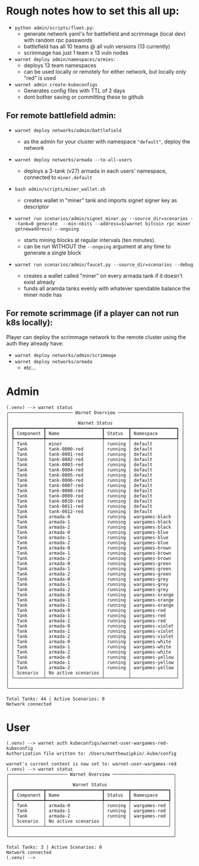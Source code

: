 # Rough notes how to set this all up:

- `python admin/scripts/fleet.py`:
    - generate network yaml's for battlefield and scrimmage (local dev) with random rpc passwords
    - battlefield has all 10 teams @ all vuln versions (13 currently)
    - scrimmage has just 1 team x 13 vuln nodes
- `warnet deploy admin/namespaces/armies`:
    - deploys 13 team namespaces
    - can be used locally or remotely for either network, but locally only "red" is used
- `warnet admin create-kubeconfigs`
    - Generates config files with TTL of 2 days
    - dont bother saving or committing these to github

## For remote battlefield admin:

- `warnet deploy networks/admin/battlefield`
    - as the admin for your cluster with namespace `"default"`, deploy the network

- `warnet deploy networks/armada --to-all-users`
    - deploys a 3-tank (v27) armada in each users' namespace, connected to `miner.default`

- `bash admin/scripts/miner_wallet.sh`
    - creates wallet in "miner" tank and imports signet signer key as descriptor

- `warnet run scenarios/admin/signet_miner.py --source_dir=scenarios --tank=0 generate  --min-nbits --address=$(warnet bitcoin rpc miner getnewaddress) --ongoing`
    - starts mining blocks at regular intervals (ten minutes).
    - can be run WITHOUT the `--ongoing` argument at any time to generate a single block

- `warnet run scenarios/admin/faucet.py --source_dir=scenarios --debug`
    - creates a wallet called "miner" on every armada tank if it doesn't exist already
    - funds all aramda tanks evenly with whatever spendable balance the miner node has

## For remote scrimmage (if a player can not run k8s locally):

Player can deploy the scrimmage network to the remote cluster using the auth they already have:

- `warnet deploy networks/admin/scrimmage`
- `warnet deploy networks/armada`
    - etc...

# Admin

```
(.venv) --> warnet status
╭──────────────────────── Warnet Overview ────────────────────────╮
│                                                                 │
│                          Warnet Status                          │
│ ┏━━━━━━━━━━━┳━━━━━━━━━━━━━━━━━━━━━┳━━━━━━━━━┳━━━━━━━━━━━━━━━━━┓ │
│ ┃ Component ┃ Name                ┃ Status  ┃ Namespace       ┃ │
│ ┡━━━━━━━━━━━╇━━━━━━━━━━━━━━━━━━━━━╇━━━━━━━━━╇━━━━━━━━━━━━━━━━━┩ │
│ │ Tank      │ miner               │ running │ default         │ │
│ │ Tank      │ tank-0000-red       │ running │ default         │ │
│ │ Tank      │ tank-0001-red       │ running │ default         │ │
│ │ Tank      │ tank-0002-red       │ running │ default         │ │
│ │ Tank      │ tank-0003-red       │ running │ default         │ │
│ │ Tank      │ tank-0004-red       │ running │ default         │ │
│ │ Tank      │ tank-0005-red       │ running │ default         │ │
│ │ Tank      │ tank-0006-red       │ running │ default         │ │
│ │ Tank      │ tank-0007-red       │ running │ default         │ │
│ │ Tank      │ tank-0008-red       │ running │ default         │ │
│ │ Tank      │ tank-0009-red       │ running │ default         │ │
│ │ Tank      │ tank-0010-red       │ running │ default         │ │
│ │ Tank      │ tank-0011-red       │ running │ default         │ │
│ │ Tank      │ tank-0012-red       │ running │ default         │ │
│ │ Tank      │ armada-0            │ running │ wargames-black  │ │
│ │ Tank      │ armada-1            │ running │ wargames-black  │ │
│ │ Tank      │ armada-2            │ running │ wargames-black  │ │
│ │ Tank      │ armada-0            │ running │ wargames-blue   │ │
│ │ Tank      │ armada-1            │ running │ wargames-blue   │ │
│ │ Tank      │ armada-2            │ running │ wargames-blue   │ │
│ │ Tank      │ armada-0            │ running │ wargames-brown  │ │
│ │ Tank      │ armada-1            │ running │ wargames-brown  │ │
│ │ Tank      │ armada-2            │ running │ wargames-brown  │ │
│ │ Tank      │ armada-0            │ running │ wargames-green  │ │
│ │ Tank      │ armada-1            │ running │ wargames-green  │ │
│ │ Tank      │ armada-2            │ running │ wargames-green  │ │
│ │ Tank      │ armada-0            │ running │ wargames-grey   │ │
│ │ Tank      │ armada-1            │ running │ wargames-grey   │ │
│ │ Tank      │ armada-2            │ running │ wargames-grey   │ │
│ │ Tank      │ armada-0            │ running │ wargames-orange │ │
│ │ Tank      │ armada-1            │ running │ wargames-orange │ │
│ │ Tank      │ armada-2            │ running │ wargames-orange │ │
│ │ Tank      │ armada-0            │ running │ wargames-red    │ │
│ │ Tank      │ armada-1            │ running │ wargames-red    │ │
│ │ Tank      │ armada-2            │ running │ wargames-red    │ │
│ │ Tank      │ armada-0            │ running │ wargames-violet │ │
│ │ Tank      │ armada-1            │ running │ wargames-violet │ │
│ │ Tank      │ armada-2            │ running │ wargames-violet │ │
│ │ Tank      │ armada-0            │ running │ wargames-white  │ │
│ │ Tank      │ armada-1            │ running │ wargames-white  │ │
│ │ Tank      │ armada-2            │ running │ wargames-white  │ │
│ │ Tank      │ armada-0            │ running │ wargames-yellow │ │
│ │ Tank      │ armada-1            │ running │ wargames-yellow │ │
│ │ Tank      │ armada-2            │ running │ wargames-yellow │ │
│ │ Scenario  │ No active scenarios │         │                 │ │
│ └───────────┴─────────────────────┴─────────┴─────────────────┘ │
│                                                                 │
╰─────────────────────────────────────────────────────────────────╯

Total Tanks: 44 | Active Scenarios: 0
Network connected                                                       
```

# User

```
(.venv) --> warnet auth kubeconfigs/warnet-user-wargames-red-kubeconfig 
Authorization file written to: /Users/matthewzipkin/.kube/config

warnet's current context is now set to: warnet-user-wargames-red
(.venv) --> warnet status
╭────────────────────── Warnet Overview ───────────────────────╮
│                                                              │
│                        Warnet Status                         │
│ ┏━━━━━━━━━━━┳━━━━━━━━━━━━━━━━━━━━━┳━━━━━━━━━┳━━━━━━━━━━━━━━┓ │
│ ┃ Component ┃ Name                ┃ Status  ┃ Namespace    ┃ │
│ ┡━━━━━━━━━━━╇━━━━━━━━━━━━━━━━━━━━━╇━━━━━━━━━╇━━━━━━━━━━━━━━┩ │
│ │ Tank      │ armada-0            │ running │ wargames-red │ │
│ │ Tank      │ armada-1            │ running │ wargames-red │ │
│ │ Tank      │ armada-2            │ running │ wargames-red │ │
│ │ Scenario  │ No active scenarios │         │              │ │
│ └───────────┴─────────────────────┴─────────┴──────────────┘ │
│                                                              │
╰──────────────────────────────────────────────────────────────╯

Total Tanks: 3 | Active Scenarios: 0
Network connected                                                           
(.venv) --> 

```